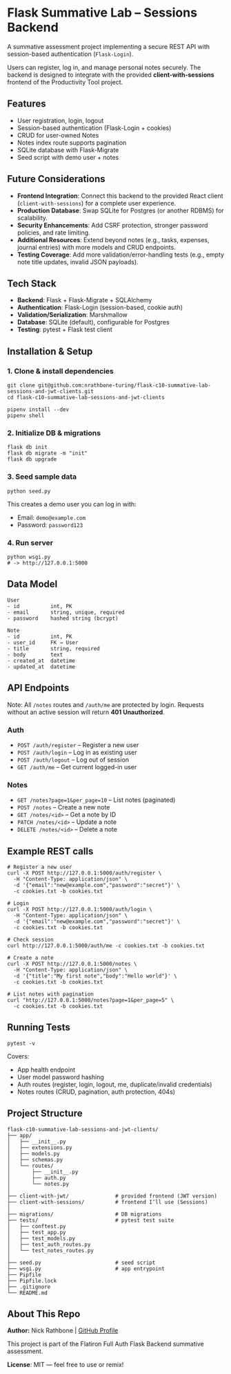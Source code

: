 # Flask Summative Lab – Sessions Backend

A summative assessment project implementing a secure REST API with session-based authentication (`Flask-Login`).

Users can register, log in, and manage personal notes securely. The backend is designed to integrate with the provided **client-with-sessions** frontend of the Productivity Tool project.

## Features
- User registration, login, logout
- Session-based authentication (Flask-Login + cookies)
- CRUD for user-owned Notes
- Notes index route supports pagination
- SQLite database with Flask-Migrate
- Seed script with demo user + notes

## Future Considerations
- **Frontend Integration**: Connect this backend to the provided React client (`client-with-sessions`) for a complete user experience.  
- **Production Database**: Swap SQLite for Postgres (or another RDBMS) for scalability.  
- **Security Enhancements**: Add CSRF protection, stronger password policies, and rate limiting.  
- **Additional Resources**: Extend beyond notes (e.g., tasks, expenses, journal entries) with more models and CRUD endpoints.  
- **Testing Coverage**: Add more validation/error-handling tests (e.g., empty note title updates, invalid JSON payloads).  

## Tech Stack
- **Backend**: Flask + Flask-Migrate + SQLAlchemy
- **Authentication**: Flask-Login (session-based, cookie auth)
- **Validation/Serialization**: Marshmallow
- **Database**: SQLite (default), configurable for Postgres
- **Testing**: pytest + Flask test client

## Installation & Setup
### 1. Clone & install dependencies
```
git clone git@github.com:nrathbone-turing/flask-c10-summative-lab-sessions-and-jwt-clients.git
cd flask-c10-summative-lab-sessions-and-jwt-clients

pipenv install --dev
pipenv shell
```

### 2. Initialize DB & migrations
```
flask db init
flask db migrate -m "init"
flask db upgrade
```

### 3. Seed sample data
```
python seed.py
```

This creates a demo user you can log in with:
- Email: `demo@example.com`
- Password: `password123`

### 4. Run server
```
python wsgi.py
# -> http://127.0.0.1:5000
```

## Data Model
```
User
- id          int, PK
- email       string, unique, required
- password    hashed string (bcrypt)

Note
- id          int, PK
- user_id     FK → User
- title       string, required
- body        text
- created_at  datetime
- updated_at  datetime
```

## API Endpoints

Note: All `/notes` routes and `/auth/me` are protected by login. Requests without an active session will return **401 Unauthorized**.

### Auth
- `POST /auth/register` – Register a new user
- `POST /auth/login` – Log in as existing user
- `POST /auth/logout` – Log out of session
- `GET /auth/me` – Get current logged-in user

### Notes
- `GET /notes?page=1&per_page=10` – List notes (paginated)
- `POST /notes` – Create a new note
- `GET /notes/<id>` – Get a note by ID
- `PATCH /notes/<id>` – Update a note
- `DELETE /notes/<id>` – Delete a note

## Example REST calls

```
# Register a new user
curl -X POST http://127.0.0.1:5000/auth/register \
  -H "Content-Type: application/json" \
  -d '{"email":"new@example.com","password":"secret"}' \
  -c cookies.txt -b cookies.txt

# Login
curl -X POST http://127.0.0.1:5000/auth/login \
  -H "Content-Type: application/json" \
  -d '{"email":"new@example.com","password":"secret"}' \
  -c cookies.txt -b cookies.txt

# Check session
curl http://127.0.0.1:5000/auth/me -c cookies.txt -b cookies.txt

# Create a note
curl -X POST http://127.0.0.1:5000/notes \
  -H "Content-Type: application/json" \
  -d '{"title":"My first note","body":"Hello world"}' \
  -c cookies.txt -b cookies.txt

# List notes with pagination
curl "http://127.0.0.1:5000/notes?page=1&per_page=5" \
  -c cookies.txt -b cookies.txt
```

## Running Tests
```
pytest -v
```
Covers:
- App health endpoint
- User model password hashing
- Auth routes (register, login, logout, me, duplicate/invalid credentials)
- Notes routes (CRUD, pagination, auth protection, 404s)

## Project Structure

```
flask-c10-summative-lab-sessions-and-jwt-clients/
├── app/
│   ├── __init__.py
│   ├── extensions.py
│   ├── models.py
│   ├── schemas.py
│   └── routes/
│       ├── __init__.py
│       ├── auth.py
│       └── notes.py
│
├── client-with-jwt/               # provided frontend (JWT version)
├── client-with-sessions/          # frontend I’ll use (Sessions)
│
├── migrations/                    # DB migrations
├── tests/                         # pytest test suite
│   ├── conftest.py
│   ├── test_app.py
│   ├── test_models.py
│   ├── test_auth_routes.py
│   └── test_notes_routes.py
│
├── seed.py                        # seed script
├── wsgi.py                        # app entrypoint
├── Pipfile
├── Pipfile.lock
├── .gitignore
└── README.md
```

## About This Repo
**Author:** Nick Rathbone | [GitHub Profile](https://github.com/nrathbone-turing)

This project is part of the Flatiron Full Auth Flask Backend summative assessment.

**License**: MIT — feel free to use or remix!